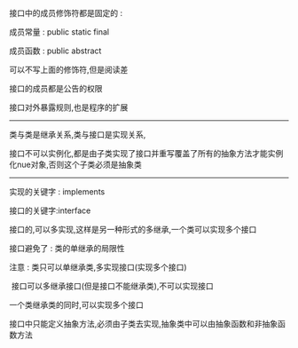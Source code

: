 接口中的成员修饰符都是固定的 : 

成员常量 : public static final

成员函数 : public abstract

可以不写上面的修饰符,但是阅读差

接口的成员都是公告的权限

接口对外暴露规则,也是程序的扩展

---

类与类是继承关系,类与接口是实现关系,

接口不可以实例化,都是由子类实现了接口并重写覆盖了所有的抽象方法才能实例化nue对象,否则这个子类必须是抽象类

---

实现的关键字 : implements

接口的关键字:interface

接口的,可以多实现,这样是另一种形式的多继承,一个类可以实现多个接口

接口避免了 : 类的单继承的局限性

注意  : 类只可以单继承类,多实现接口(实现多个接口)

​	  接口可以多继承接口(但是接口不能继承类),不可以实现接口

一个类继承类的同时,可以实现多个接口

接口中只能定义抽象方法,必须由子类去实现,抽象类中可以由抽象函数和非抽象函数方法



